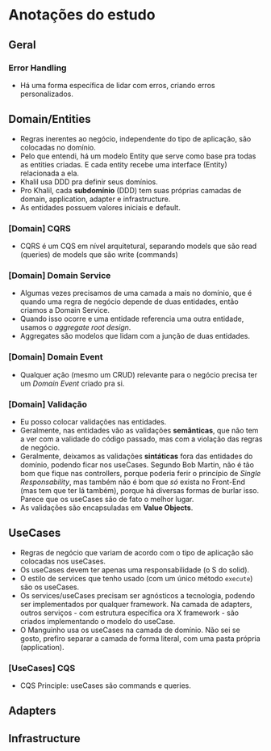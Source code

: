 # Anotações do estudo

## Geral

### Error Handling

- Há uma forma específica de lidar com erros, criando erros personalizados.
## Domain/Entities

- Regras inerentes ao negócio, independente do tipo de aplicação, são colocadas no domínio.
- Pelo que entendi, há um modelo Entity que serve como base pra todas as entities criadas. E cada entity recebe uma interface (Entity<interface>) relacionada a ela.
- Khalil usa DDD pra definir seus domínios.
- Pro Khalil, cada **subdomínio** (DDD) tem suas próprias camadas de domain, application, adapter e infrastructure.
- As entidades possuem valores iniciais e default.

### [Domain] CQRS

- CQRS é um CQS em nível arquitetural, separando models que são read (queries) de models que são write (commands)

### [Domain] Domain Service

- Algumas vezes precisamos de uma camada a mais no domínio, que é quando uma regra de negócio depende de duas entidades, então criamos a Domain Service.
- Quando isso ocorre e uma entidade referencia uma outra entidade, usamos o *aggregate root design*.
- Aggregates são modelos que lidam com a junção de duas entidades.

### [Domain] Domain Event

- Qualquer ação (mesmo um CRUD) relevante para o negócio precisa ter um *Domain Event* criado pra si.

### [Domain] Validação

- Eu posso colocar validações nas entidades.
- Geralmente, nas entidades vão as validações **semânticas**, que não tem a ver com a validade do código passado, mas com a violação das regras de negócio.
- Geralmente, deixamos as validações **sintáticas** fora das entidades do domínio, podendo ficar nos useCases. Segundo Bob Martin, não é tão bom que fique nas controllers, porque poderia ferir o princípio de *Single Responsability*, mas também não é bom que *só* exista no Front-End (mas tem que ter lá também), porque há diversas formas de burlar isso. Parece que os useCases são de fato o melhor lugar.
- As validações são encapsuladas em **Value Objects**.

## UseCases

- Regras de negócio que variam de acordo com o tipo de aplicação são colocadas nos useCases.
- Os useCases devem ter apenas uma responsabilidade (o S do solid).
- O estilo de services que tenho usado (com um único método `execute`) são os useCases.
- Os services/useCases precisam ser agnósticos a tecnologia, podendo ser implementados por qualquer framework. Na camada de adapters, outros serviços - com estrutura específica ora X framework - são criados implementando o modelo do useCase.
- O Manguinho usa os useCases na camada de domínio. Não sei se gosto, prefiro separar a camada de forma literal, com uma pasta própria (application).

### [UseCases] CQS

- CQS Principle: useCases são commands e queries.

## Adapters

## Infrastructure
